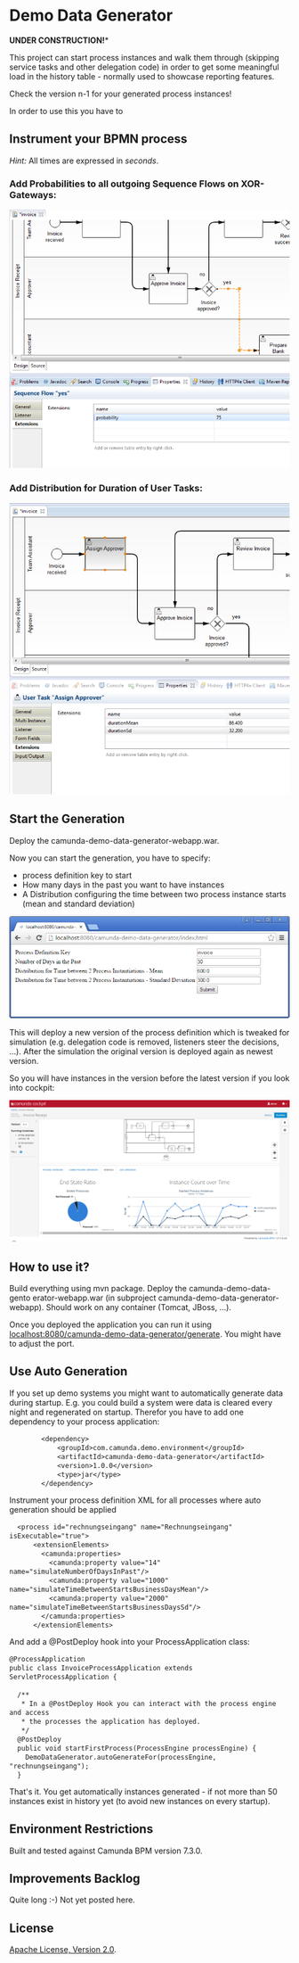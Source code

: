 Demo Data Generator
=========================

**UNDER CONSTRUCTION!***

This project can start process instances and walk them through (skipping service tasks and other delegation code) in order to get some meaningful load in the history table - normally used to showcase reporting features.

Check the version n-1 for your generated process instances!

In order to use this you have to 

Instrument your BPMN process
----------------

*Hint:* All times are expressed in *seconds*.

### Add Probabilities to all outgoing Sequence Flows on XOR-Gateways:

![Probability on Sequence Flow](decisionProbability.png)

### Add Distribution for Duration of User Tasks:

![Distribution for Task Duration](taskDuration.png)


Start the Generation
--------------------

Deploy the camunda-demo-data-generator-webapp.war. 

Now you can start the generation, you have to specify:

* process definition key to start
* How many days in the past you want to have instances
* A Distribution configuring the time between two process instance starts (mean and standard deviation)

![Start the Generator](screenshot.png)

This will deploy a new version of the process definition which is tweaked for simulation (e.g. delegation code is removed, listeners steer the decisions, ...). After the simulation the original version is deployed again as newest version.

So you will have instances in the version before the latest version if you look into cockpit:

![Statistics](statistics.png)



How to use it?
--------------

Build everything using mvn package. Deploy the camunda-demo-data-gento erator-webapp.war (in subproject camunda-demo-data-generator-webapp). Should work on any container (Tomcat, JBoss, ...).

Once you deployed the application you can run it using
[localhost:8080/camunda-demo-data-generator/generate](localhost:8080/camunda-demo-data-generator-webapp/). You might have to adjust the port.



Use Auto Generation
--------------

If you set up demo systems you might want to automatically generate data during startup. E.g. you could build a system were data is cleared every night and regenerated on startup. Therefor you have to add one dependency to your process application:

```
		<dependency>
			<groupId>com.camunda.demo.environment</groupId>
			<artifactId>camunda-demo-data-generator</artifactId>
			<version>1.0.0</version>
			<type>jar</type>
		</dependency>
```

Instrument your process definition XML for all processes where auto generation should be applied

```
  <process id="rechnungseingang" name="Rechnungseingang" isExecutable="true">
      <extensionElements>
        <camunda:properties>
          <camunda:property value="14" name="simulateNumberOfDaysInPast"/>
          <camunda:property value="1000" name="simulateTimeBetweenStartsBusinessDaysMean"/>
          <camunda:property value="2000" name="simulateTimeBetweenStartsBusinessDaysSd"/>
        </camunda:properties>
      </extensionElements>
```

And add a @PostDeploy hook into your ProcessApplication class:
```
@ProcessApplication
public class InvoiceProcessApplication extends ServletProcessApplication {

  /**
   * In a @PostDeploy Hook you can interact with the process engine and access
   * the processes the application has deployed.
   */
  @PostDeploy
  public void startFirstProcess(ProcessEngine processEngine) {
    DemoDataGenerator.autoGenerateFor(processEngine, "rechnungseingang");
  }
```

That's it. You get automatically instances generated - if not more than 50 instances exist in history yet (to avoid new instances on every startup).

Environment Restrictions
------------------------

Built and tested against Camunda BPM version 7.3.0.


Improvements Backlog
--------------------

Quite long :-) Not yet posted here.

License
-------

[Apache License, Version 2.0](http://www.apache.org/licenses/LICENSE-2.0).
